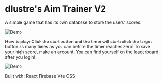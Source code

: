 # dlustre's Aim Trainer V2

A simple game that has its own database to store the users' scores.

![Demo](https://github.com/ajasmin/camstudio-mousedown-highlight/raw/master/aimtrainer.gif)

How to play:
Click the start button and the timer will start: click the target button as many times as you can before the timer reaches zero!
To save your high score, make an account. You can find yourself on the leaderboard after you login!

![Demo](https://github.com/ajasmin/camstudio-mousedown-highlight/raw/master/login.gif)

Built with:
React
Firebase
Vite
CSS
